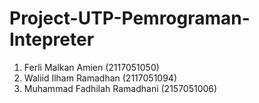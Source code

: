 # Project-UTP-Pemrograman-Intepreter
1. Ferli Malkan Amien (2117051050) 
2. Waliid Ilham Ramadhan (2117051094) 
3. Muhammad Fadhilah Ramadhani (2157051006)
